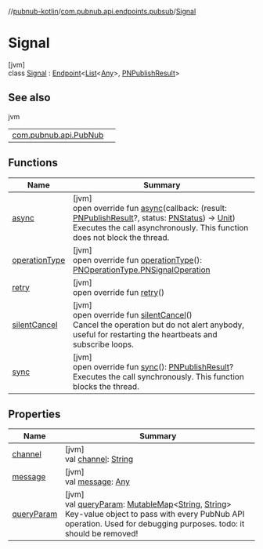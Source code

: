 //[pubnub-kotlin](../../../index.md)/[com.pubnub.api.endpoints.pubsub](../index.md)/[Signal](index.md)

# Signal

[jvm]\
class [Signal](index.md) : [Endpoint](../../com.pubnub.api/-endpoint/index.md)&lt;[List](https://kotlinlang.org/api/latest/jvm/stdlib/kotlin.collections/-list/index.html)&lt;[Any](https://kotlinlang.org/api/latest/jvm/stdlib/kotlin/-any/index.html)&gt;, [PNPublishResult](../../com.pubnub.api.models.consumer/-p-n-publish-result/index.md)&gt;

## See also

jvm

| | |
|---|---|
| [com.pubnub.api.PubNub](../../com.pubnub.api/-pub-nub/signal.md) |  |

## Functions

| Name | Summary |
|---|---|
| [async](index.md#654713124%2FFunctions%2F-1216412040) | [jvm]<br>open override fun [async](index.md#654713124%2FFunctions%2F-1216412040)(callback: (result: [PNPublishResult](../../com.pubnub.api.models.consumer/-p-n-publish-result/index.md)?, status: [PNStatus](../../com.pubnub.api.models.consumer/-p-n-status/index.md)) -&gt; [Unit](https://kotlinlang.org/api/latest/jvm/stdlib/kotlin/-unit/index.html))<br>Executes the call asynchronously. This function does not block the thread. |
| [operationType](operation-type.md) | [jvm]<br>open override fun [operationType](operation-type.md)(): [PNOperationType.PNSignalOperation](../../com.pubnub.api.enums/-p-n-operation-type/-p-n-signal-operation/index.md) |
| [retry](../../com.pubnub.api/-endpoint/retry.md) | [jvm]<br>open override fun [retry](../../com.pubnub.api/-endpoint/retry.md)() |
| [silentCancel](../../com.pubnub.api/-endpoint/silent-cancel.md) | [jvm]<br>open override fun [silentCancel](../../com.pubnub.api/-endpoint/silent-cancel.md)()<br>Cancel the operation but do not alert anybody, useful for restarting the heartbeats and subscribe loops. |
| [sync](../../com.pubnub.api/-endpoint/sync.md) | [jvm]<br>open override fun [sync](../../com.pubnub.api/-endpoint/sync.md)(): [PNPublishResult](../../com.pubnub.api.models.consumer/-p-n-publish-result/index.md)?<br>Executes the call synchronously. This function blocks the thread. |

## Properties

| Name | Summary |
|---|---|
| [channel](channel.md) | [jvm]<br>val [channel](channel.md): [String](https://kotlinlang.org/api/latest/jvm/stdlib/kotlin/-string/index.html) |
| [message](message.md) | [jvm]<br>val [message](message.md): [Any](https://kotlinlang.org/api/latest/jvm/stdlib/kotlin/-any/index.html) |
| [queryParam](../../com.pubnub.api/-endpoint/query-param.md) | [jvm]<br>val [queryParam](../../com.pubnub.api/-endpoint/query-param.md): [MutableMap](https://kotlinlang.org/api/latest/jvm/stdlib/kotlin.collections/-mutable-map/index.html)&lt;[String](https://kotlinlang.org/api/latest/jvm/stdlib/kotlin/-string/index.html), [String](https://kotlinlang.org/api/latest/jvm/stdlib/kotlin/-string/index.html)&gt;<br>Key-value object to pass with every PubNub API operation. Used for debugging purposes. todo: it should be removed! |
